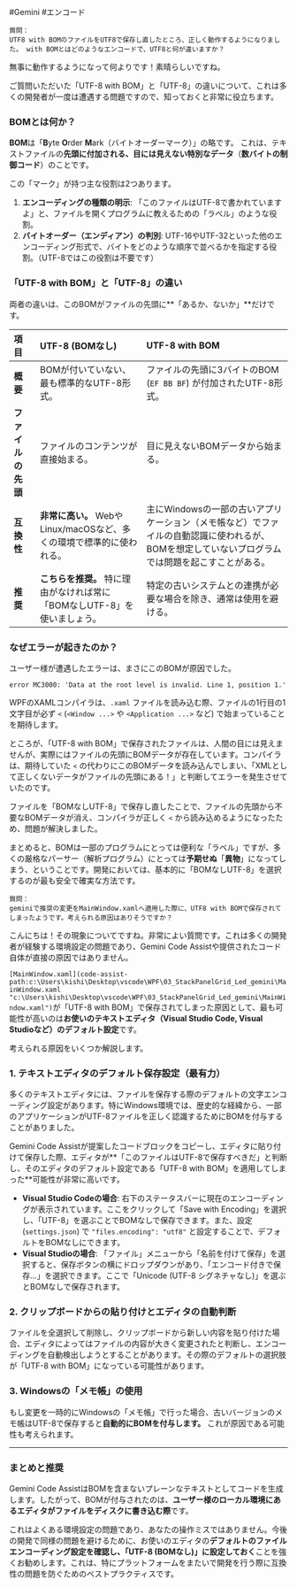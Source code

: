 #Gemini #エンコード

```
質問：
UTF8 with BOMのファイルをUTF8で保存し直したところ、正しく動作するようになりました。 with BOMとはどのようなエンコードで、UTF8と何が違いますか？
```


無事に動作するようになって何よりです！素晴らしいですね。

ご質問いただいた「UTF-8 with BOM」と「UTF-8」の違いについて、これは多くの開発者が一度は遭遇する問題ですので、知っておくと非常に役立ちます。

### BOMとは何か？

**BOM**は「**B**yte **O**rder **M**ark（バイトオーダーマーク）」の略です。 これは、テキストファイルの**先頭に付加される、目には見えない特別なデータ**（**数バイトの制御コード**）のことです。

この「マーク」が持つ主な役割は2つあります。

1. **エンコーディングの種類の明示**: 「このファイルはUTF-8で書かれていますよ」と、ファイルを開くプログラムに教えるための「ラベル」のような役割。
2. **バイトオーダー（エンディアン）の判別**: UTF-16やUTF-32といった他のエンコーディング形式で、バイトをどのような順序で並べるかを指定する役割。（UTF-8ではこの役割は不要です）

### 「UTF-8 with BOM」と「UTF-8」の違い

両者の違いは、このBOMがファイルの先頭に**「あるか、ないか」**だけです。

|項目|UTF-8 (BOMなし)|UTF-8 with BOM|
|:--|:--|:--|
|**概要**|BOMが付いていない、最も標準的なUTF-8形式。|ファイルの先頭に3バイトのBOM (`EF BB BF`) が付加されたUTF-8形式。|
|**ファイルの先頭**|ファイルのコンテンツが直接始まる。|目に見えないBOMデータから始まる。|
|**互換性**|**非常に高い。** WebやLinux/macOSなど、多くの環境で標準的に使われる。|主にWindowsの一部の古いアプリケーション（メモ帳など）でファイルの自動認識に使われるが、BOMを想定していないプログラムでは問題を起こすことがある。|
|**推奨**|**こちらを推奨。** 特に理由がなければ常に「BOMなしUTF-8」を使いましょう。|特定の古いシステムとの連携が必要な場合を除き、通常は使用を避ける。|

### なぜエラーが起きたのか？

ユーザー様が遭遇したエラーは、まさにこのBOMが原因でした。

`error MC3000: 'Data at the root level is invalid. Line 1, position 1.'`

WPFのXAMLコンパイラは、`.xaml` ファイルを読み込む際、ファイルの1行目の1文字目が必ず `<` (`<Window ...>` や `<Application ...>` など) で始まっていることを期待します。

ところが、「UTF-8 with BOM」で保存されたファイルは、人間の目には見えませんが、実際にはファイルの先頭にBOMデータが存在しています。コンパイラは、期待していた `<` の代わりにこのBOMデータを読み込んでしまい、「XMLとして正しくないデータがファイルの先頭にある！」と判断してエラーを発生させていたのです。

ファイルを「BOMなしUTF-8」で保存し直したことで、ファイルの先頭から不要なBOMデータが消え、コンパイラが正しく `<` から読み込めるようになったため、問題が解決しました。

まとめると、BOMは一部のプログラムにとっては便利な「ラベル」ですが、多くの厳格なパーサー（解析プログラム）にとっては**予期せぬ**「**異物**」になってしまう、ということです。開発においては、基本的に「BOMなしUTF-8」を選択するのが最も安全で確実な方法です。


```
質問：
geminiで推奨の変更をMainWindow.xamlへ適用した際に、UTF8 with BOMで保存されてしまったようです。考えられる原因はありそうですか？
```

こんにちは！その現象についてですね。非常によい質問です。これは多くの開発者が経験する環境設定の問題であり、Gemini Code Assistや提供されたコード自体が直接の原因ではありません。

`[MainWindow.xaml](code-assist-path:c:\Users\kishi\Desktop\vscode\WPF\03_StackPanelGrid_Led_gemini\MainWindow.xaml "c:\Users\kishi\Desktop\vscode\WPF\03_StackPanelGrid_Led_gemini\MainWindow.xaml")`が「UTF-8 with BOM」で保存されてしまった原因として、最も可能性が高いのは**お使いのテキストエディタ（Visual Studio Code, Visual Studioなど）のデフォルト設定**です。

考えられる原因をいくつか解説します。

### 1. テキストエディタのデフォルト保存設定（最有力）

多くのテキストエディタには、ファイルを保存する際のデフォルトの文字エンコーディング設定があります。特にWindows環境では、歴史的な経緯から、一部のアプリケーションがUTF-8ファイルを正しく認識するためにBOMを付与することがありました。

Gemini Code Assistが提案したコードブロックをコピーし、エディタに貼り付けて保存した際、エディタが**「このファイルはUTF-8で保存すべきだ」と判断し、そのエディタのデフォルト設定である「UTF-8 with BOM」を適用してしまった**可能性が非常に高いです。

- **Visual Studio Codeの場合**: 右下のステータスバーに現在のエンコーディングが表示されています。ここをクリックして「Save with Encoding」を選択し、「UTF-8」を選ぶことでBOMなしで保存できます。また、設定 (`settings.json`) で `"files.encoding": "utf8"` と設定することで、デフォルトをBOMなしにできます。
- **Visual Studioの場合**: 「ファイル」メニューから「名前を付けて保存」を選択すると、保存ボタンの横にドロップダウンがあり、「エンコード付きで保存...」を選択できます。ここで「Unicode (UTF-8 シグネチャなし)」を選ぶとBOMなしで保存されます。

### 2. クリップボードからの貼り付けとエディタの自動判断

ファイルを全選択して削除し、クリップボードから新しい内容を貼り付けた場合、エディタによってはファイルの内容が大きく変更されたと判断し、エンコーディングを自動検出しようとすることがあります。その際のデフォルトの選択肢が「UTF-8 with BOM」になっている可能性があります。

### 3. Windowsの「メモ帳」の使用

もし変更を一時的にWindowsの「メモ帳」で行った場合、古いバージョンのメモ帳はUTF-8で保存すると**自動的にBOMを付与します。** これが原因である可能性も考えられます。

---

### まとめと推奨

Gemini Code AssistはBOMを含まないプレーンなテキストとしてコードを生成します。したがって、BOMが付与されたのは、**ユーザー様のローカル環境にあるエディタがファイルをディスクに書き込む際**です。

これはよくある環境設定の問題であり、あなたの操作ミスではありません。今後の開発で同様の問題を避けるために、お使いのエディタの**デフォルトのファイルエンコーディング設定を確認し、「UTF-8 (BOMなし)」に設定しておく**ことを強くお勧めします。これは、特にプラットフォームをまたいで開発を行う際に互換性の問題を防ぐためのベストプラクティスです。